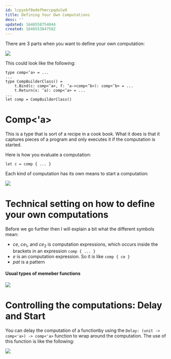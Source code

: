 ```yaml
---
id: lcpyxkf8edefhmrcpqdulw9
title: Defining Your Own Computations
desc: ''
updated: 1646558754044
created: 1646553847582
---
```

There are 3 parts when you want to define your own computation:

![](/assets/images/2022-03-06-09-04-49.png)

This could look like the following:
```F#
type comp<’a> = ...
...
type CompBuilderClass() =
    t.Bind(c: comp<’a>, f: ’a->comp<’b>): comp<’b> = ... 
    t.Return(x: ’a): comp<’a> = ...
...
let comp = CompBuilderClass()
```

# Comp<'a>
This is a type that is sort of a recipe in a cook book. 
What it does is that it captures pieces of a program and only executes it if the computation is started. 

Here is how you evaluate a computation:
```F#
let c = comp { ... }
```

Each kind of computation has its own means to start a computation:

![](/assets/images/2022-03-06-09-10-47.png)

# Technical setting on how to define your own computations
Before we go further then I will explain a bit what the different symbols mean:
- $ce$, $ce_1$, and $ce_2$ is computation expressions, which occurs inside the brackets in an expression `comp { ... }`
- $e$ is an computation expression. So it is like `comp { ce }`
- $pat$ is a pattern

#### Usual types of memeber functions
![](/assets/images/2022-03-06-09-54-33.png)

# Controlling the computations: Delay and Start
You can delay the computation of a functionby using the `Delay: (unit -> comp<'a>) -> comp<'a>` function to wrap around the computation.
The use of this function is like the following:

![](/assets/images/2022-03-06-10-25-16.png)